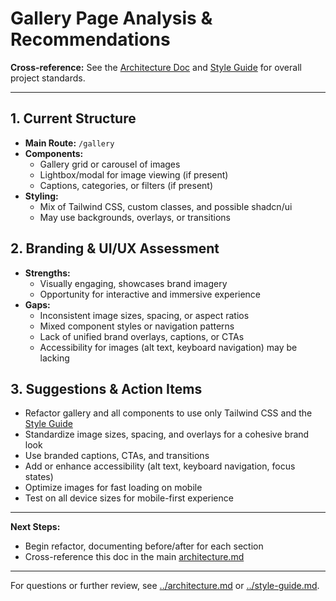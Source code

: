 # Gallery Page Analysis & Recommendations

**Cross-reference:** See the [Architecture Doc](../architecture.md) and [Style Guide](../style-guide.md) for overall project standards.

---

## 1. Current Structure

- **Main Route:** `/gallery`
- **Components:**
  - Gallery grid or carousel of images
  - Lightbox/modal for image viewing (if present)
  - Captions, categories, or filters (if present)
- **Styling:**
  - Mix of Tailwind CSS, custom classes, and possible shadcn/ui
  - May use backgrounds, overlays, or transitions

## 2. Branding & UI/UX Assessment

- **Strengths:**
  - Visually engaging, showcases brand imagery
  - Opportunity for interactive and immersive experience
- **Gaps:**
  - Inconsistent image sizes, spacing, or aspect ratios
  - Mixed component styles or navigation patterns
  - Lack of unified brand overlays, captions, or CTAs
  - Accessibility for images (alt text, keyboard navigation) may be lacking

## 3. Suggestions & Action Items

- Refactor gallery and all components to use only Tailwind CSS and the [Style Guide](../style-guide.md)
- Standardize image sizes, spacing, and overlays for a cohesive brand look
- Use branded captions, CTAs, and transitions
- Add or enhance accessibility (alt text, keyboard navigation, focus states)
- Optimize images for fast loading on mobile
- Test on all device sizes for mobile-first experience

---

**Next Steps:**
- Begin refactor, documenting before/after for each section
- Cross-reference this doc in the main [architecture.md](../architecture.md)

---

For questions or further review, see [../architecture.md](../architecture.md) or [../style-guide.md](../style-guide.md).
